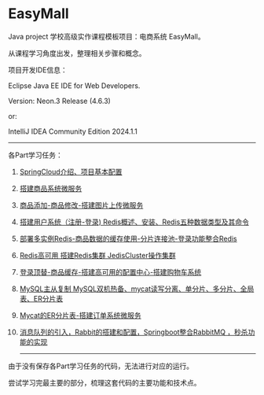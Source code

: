 # EasyMall
Java project 学校高级实作课程模板项目：电商系统  EasyMall。

从课程学习角度出发，整理相关步骤和概念。



项目开发IDE信息：

Eclipse Java EE IDE for Web Developers.

Version: Neon.3 Release (4.6.3)

or:

IntelliJ IDEA Community Edition 2024.1.1

------

各Part学习任务：

1. [SpringCloud介绍、项目基本配置](Part1.md)

2. [搭建商品系统微服务](Part2.md)

3. [商品添加-商品修改-搭建图片上传微服务](Part3.md)

4. [搭建用户系统（注册-登录) Redis概述、安装、Redis五种数据类型及其命令](Part4.md)

5. [部署多实例Redis-商品数据的缓存使用-分片连接池-登录功能整合Redis](Part5.md)

6. [Redis高可用 搭建Redis集群 JedisCluster操作集群](Part6.md)

7. [登录顶替-商品缓存-搭建高可用的配置中心-搭建购物车系统](Part7.md)

8. [MySQL主从复制 MySQL双机热备、mycat读写分离、单分片、多分片、全局表、ER分片表](Part8.md)

9. [Mycat的ER分片表-搭建订单系统微服务](Part9.md)

10. [消息队列的引入，Rabbit的搭建和配置，Springboot整合RabbitMQ ，秒杀功能的实现](Part10.md)

    ------

由于没有保存各Part学习任务的代码，无法进行对应的运行。

尝试学习完最主要的部分，梳理这套代码的主要功能和技术点。
